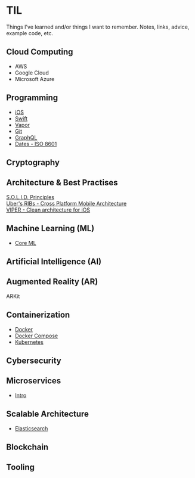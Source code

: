 # TIL
Things I've learned and/or things I want to remember. Notes, links, advice, example code, etc.

## Cloud Computing

* AWS
* Google Cloud
* Microsoft Azure

## Programming

* [iOS](https://github.com/rynaardb/TIL/tree/master/ios-development)
* [Swift](https://github.com/rynaardb/TIL/tree/master/swift)
* [Vapor](https://github.com/rynaardb/TIL/tree/master/vapor)
* [Git](https://github.com/rynaardb/TIL/tree/master/git)
* [GraphQL](https://github.com/rynaardb/TIL/tree/master/graphql)
* [Dates - ISO 8601](https://www.iso.org/iso-8601-date-and-time-format.html)

## Cryptography

## Architecture & Best Practises

[S.O.L.I.D. Principles](https://github.com/rynaardb/TIL/tree/master/solid-principles)\
[Uber's RIBs - Cross Platform Mobile Architecture](https://github.com/uber/RIBs)\
[VIPER - Clean architecture for iOS](https://github.com/infinum/iOS-VIPER-Xcode-Templates)

## Machine Learning (ML)

* [Core ML](https://developer.apple.com/documentation/coreml)

## Artificial Intelligence (AI)

## Augmented Reality (AR)

ARKit

## Containerization

* [Docker](https://github.com/rynaardb/TIL/tree/master/docker)
* [Docker Compose](https://github.com/rynaardb/TIL/tree/master/docker-compose)
* [Kubernetes](https://github.com/rynaardb/TIL/tree/master/kubernetes)

## Cybersecurity

## Microservices

* [Intro](https://github.com/rynaardb/TIL/tree/master/microservices)

## Scalable Architecture

* [Elasticsearch](https://www.elastic.co)

## Blockchain

## Tooling
